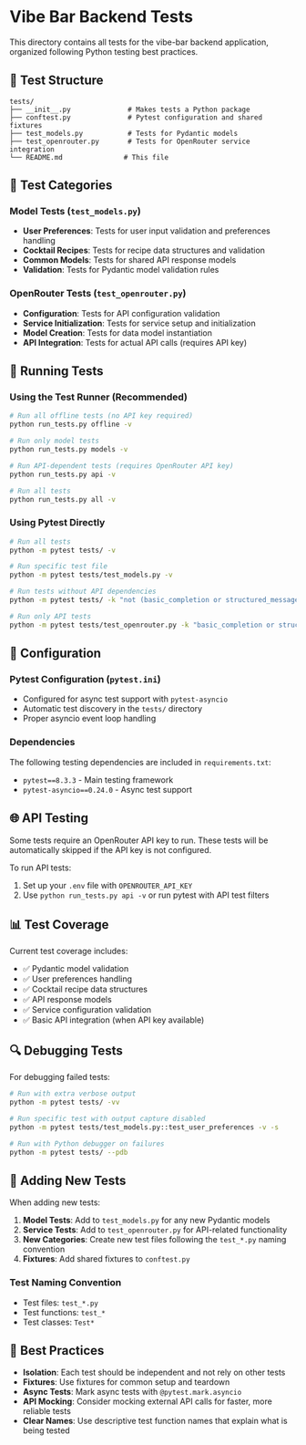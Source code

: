 # Vibe Bar Backend Tests

This directory contains all tests for the vibe-bar backend application, organized following Python testing best practices.

## 📁 Test Structure

```
tests/
├── __init__.py              # Makes tests a Python package
├── conftest.py              # Pytest configuration and shared fixtures
├── test_models.py           # Tests for Pydantic models
├── test_openrouter.py       # Tests for OpenRouter service integration
└── README.md               # This file
```

## 🧪 Test Categories

### Model Tests (`test_models.py`)
- **User Preferences**: Tests for user input validation and preferences handling
- **Cocktail Recipes**: Tests for recipe data structures and validation
- **Common Models**: Tests for shared API response models
- **Validation**: Tests for Pydantic model validation rules

### OpenRouter Tests (`test_openrouter.py`)
- **Configuration**: Tests for API configuration validation
- **Service Initialization**: Tests for service setup and initialization
- **Model Creation**: Tests for data model instantiation
- **API Integration**: Tests for actual API calls (requires API key)

## 🚀 Running Tests

### Using the Test Runner (Recommended)

```bash
# Run all offline tests (no API key required)
python run_tests.py offline -v

# Run only model tests
python run_tests.py models -v

# Run API-dependent tests (requires OpenRouter API key)
python run_tests.py api -v

# Run all tests
python run_tests.py all -v
```

### Using Pytest Directly

```bash
# Run all tests
python -m pytest tests/ -v

# Run specific test file
python -m pytest tests/test_models.py -v

# Run tests without API dependencies
python -m pytest tests/ -k "not (basic_completion or structured_messages or cocktail_generation or error_handling)" -v

# Run only API tests
python -m pytest tests/test_openrouter.py -k "basic_completion or structured_messages or cocktail_generation or error_handling" -v
```

## 🔧 Configuration

### Pytest Configuration (`pytest.ini`)
- Configured for async test support with `pytest-asyncio`
- Automatic test discovery in the `tests/` directory
- Proper asyncio event loop handling

### Dependencies
The following testing dependencies are included in `requirements.txt`:
- `pytest==8.3.3` - Main testing framework
- `pytest-asyncio==0.24.0` - Async test support

## 🌐 API Testing

Some tests require an OpenRouter API key to run. These tests will be automatically skipped if the API key is not configured.

To run API tests:
1. Set up your `.env` file with `OPENROUTER_API_KEY`
2. Use `python run_tests.py api -v` or run pytest with API test filters

## 📊 Test Coverage

Current test coverage includes:
- ✅ Pydantic model validation
- ✅ User preferences handling
- ✅ Cocktail recipe data structures
- ✅ API response models
- ✅ Service configuration validation
- ✅ Basic API integration (when API key available)

## 🔍 Debugging Tests

For debugging failed tests:

```bash
# Run with extra verbose output
python -m pytest tests/ -vv

# Run specific test with output capture disabled
python -m pytest tests/test_models.py::test_user_preferences -v -s

# Run with Python debugger on failures
python -m pytest tests/ --pdb
```

## 📝 Adding New Tests

When adding new tests:

1. **Model Tests**: Add to `test_models.py` for any new Pydantic models
2. **Service Tests**: Add to `test_openrouter.py` for API-related functionality
3. **New Categories**: Create new test files following the `test_*.py` naming convention
4. **Fixtures**: Add shared fixtures to `conftest.py`

### Test Naming Convention
- Test files: `test_*.py`
- Test functions: `test_*`
- Test classes: `Test*`

## 🎯 Best Practices

- **Isolation**: Each test should be independent and not rely on other tests
- **Fixtures**: Use fixtures for common setup and teardown
- **Async Tests**: Mark async tests with `@pytest.mark.asyncio`
- **API Mocking**: Consider mocking external API calls for faster, more reliable tests
- **Clear Names**: Use descriptive test function names that explain what is being tested 